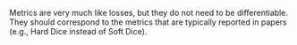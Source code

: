 Metrics are very much like losses, but they do not need to be
differentiable. They should correspond to the metrics that are
typically reported in papers (e.g., Hard Dice instead of Soft Dice).

